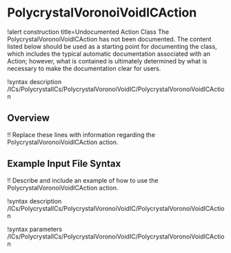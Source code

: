 # PolycrystalVoronoiVoidICAction

!alert construction title=Undocumented Action Class
The PolycrystalVoronoiVoidICAction has not been documented. The content listed below should be used as a starting point for
documenting the class, which includes the typical automatic documentation associated with an Action;
however, what is contained is ultimately determined by what is necessary to make the documentation
clear for users.

!syntax description /ICs/PolycrystalICs/PolycrystalVoronoiVoidIC/PolycrystalVoronoiVoidICAction

## Overview

!! Replace these lines with information regarding the PolycrystalVoronoiVoidICAction action.

## Example Input File Syntax

!! Describe and include an example of how to use the PolycrystalVoronoiVoidICAction action.

!syntax description /ICs/PolycrystalICs/PolycrystalVoronoiVoidIC/PolycrystalVoronoiVoidICAction

!syntax parameters /ICs/PolycrystalICs/PolycrystalVoronoiVoidIC/PolycrystalVoronoiVoidICAction
